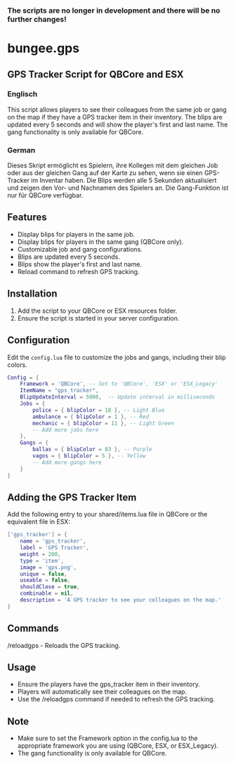 ### The scripts are no longer in development and there will be no further changes!

# bungee.gps

## GPS Tracker Script for QBCore and ESX

### Englisch
This script allows players to see their colleagues from the same job or gang on the map if they have a GPS tracker item in their inventory. The blips are updated every 5 seconds and will show the player's first and last name. The gang functionality is only available for QBCore.

### German
Dieses Skript ermöglicht es Spielern, ihre Kollegen mit dem gleichen Job oder aus der gleichen Gang auf der Karte zu sehen, wenn sie einen GPS-Tracker im Inventar haben. Die Blips werden alle 5 Sekunden aktualisiert und zeigen den Vor- und Nachnamen des Spielers an. Die Gang-Funktion ist nur für QBCore verfügbar.

## Features
- Display blips for players in the same job.
- Display blips for players in the same gang (QBCore only).
- Customizable job and gang configurations.
- Blips are updated every 5 seconds.
- Blips show the player's first and last name.
- Reload command to refresh GPS tracking.

## Installation
1. Add the script to your QBCore or ESX resources folder.
2. Ensure the script is started in your server configuration.

## Configuration
Edit the `config.lua` file to customize the jobs and gangs, including their blip colors.

```lua
Config = {
    Framework = 'QBCore', -- Set to 'QBCore', 'ESX' or 'ESX_Legacy'
    ItemName = "gps_tracker",
    BlipUpdateInterval = 5000,  -- Update interval in milliseconds
    Jobs = {
        police = { blipColor = 18 }, -- Light Blue
        ambulance = { blipColor = 1 }, -- Red
        mechanic = { blipColor = 11 }, -- Light Green
        -- Add more jobs here
    },
    Gangs = {
        ballas = { blipColor = 83 }, -- Purple
        vagos = { blipColor = 5 }, -- Yellow
        -- Add more gangs here
    }
}
```

## Adding the GPS Tracker Item
Add the following entry to your shared/items.lua file in QBCore or the equivalent file in ESX:

```lua
['gps_tracker'] = {
    name = 'gps_tracker',
    label = 'GPS Tracker',
    weight = 200,
    type = 'item',
    image = 'gps.png',
    unique = false,
    useable = false,
    shouldClose = true,
    combinable = nil,
    description = 'A GPS tracker to see your colleagues on the map.'
}
```

## Commands
/reloadgps - Reloads the GPS tracking.

## Usage
- Ensure the players have the gps_tracker item in their inventory.
- Players will automatically see their colleagues on the map.
- Use the /reloadgps command if needed to refresh the GPS tracking.

## Note
- Make sure to set the Framework option in the config.lua to the appropriate framework you are using (QBCore, ESX, or ESX_Legacy).
- The gang functionality is only available for QBCore.
